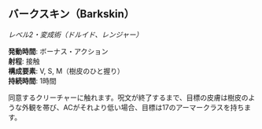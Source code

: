 ## バークスキン（Barkskin）
*レベル2・変成術（ドルイド、レンジャー）*

**発動時間**: ボーナス・アクション  
**射程**: 接触  
**構成要素**: V, S, M（樹皮のひと握り）  
**持続時間**: 1時間

同意するクリーチャーに触れます。呪文が終了するまで、目標の皮膚は樹皮のような外観を帯び、ACがそれより低い場合、目標は17のアーマークラスを持ちます。